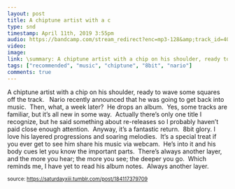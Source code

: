 ```yaml
---
layout: post
title: A chiptune artist with a c
type: snd
timestamp: April 11th, 2019 3:55pm
audio: https://bandcamp.com/stream_redirect?enc=mp3-128&amp;track_id=4018849524&amp;ts=1618890939&amp;t=f841d275473204a2049ece52e688549cb398c378
video: 
image: 
link: \summary: A chiptune artist with a chip on his shoulder, ready to wave some squares off the track.Nario recently announced that he was going to get...
tags: ["recommended", "music", "chiptune", "8bit", "nario"]
comments: true
---
```


A chiptune artist with a chip on his shoulder, ready to wave some squares off the track.  
Nario recently announced that he was going to get back into music.  Then, what, a week later?  He drops an album.  Yes, some tracks are familiar, but it’s all new in some way.  Actually there’s only one title I recognize, but he said something about re-releases so I probably haven’t paid close enough attention.  Anyway, it’s a fantastic return.  8bit glory.
I love his layered progressions and soaring melodies.  It’s a special treat if you ever get to see him share his music via webcam.  He’s into it and his body cues let you know the important parts.  There’s always another layer, and the more you hear; the more you see; the deeper you go.  Which reminds me, I have yet to read his album notes.  Always another layer.
 
  
<small>source: https://saturdayxiii.tumblr.com/post/184117379709</small>